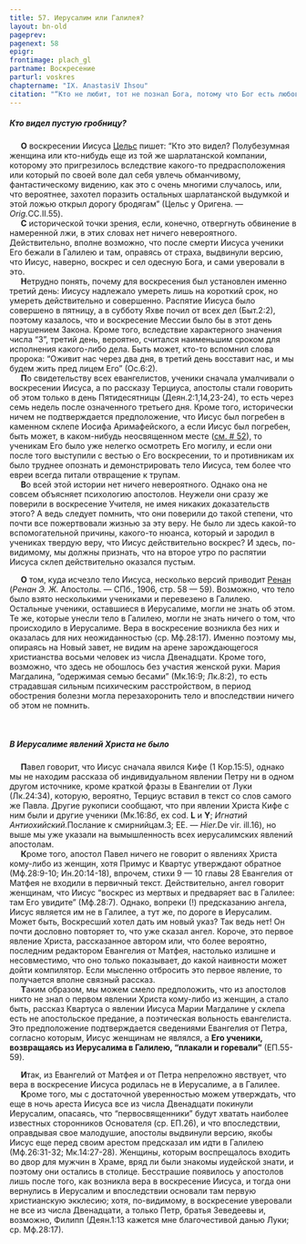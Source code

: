 ```yaml
---
title: 57. Иерусалим или Галилея?
layout: bn-old
pageprev: 
pagenext: 58
epigr: 
frontimage: plach_gl
partname: Воскресение
parturl: voskres
chaptername: "IX. AnastasiV Ihsou"
citation: "“Кто не любит, тот не познал Бога, потому что Бог есть любовь”<br> (1 Ин.4:8)."
---
```


##### Кто видел пустую гробницу?

<p>     <strong>О</strong> воскресении Иисуса <a href="people/celsus.htm" title="Цельс">Цельс</a> пишет: “Кто это видел? Полубезумная женщина или кто-нибудь еще из той же шарлатанской компании, которому это пригрезилось вследствие какого-то предрасположения или который по своей воле дал себя увлечь обманчивому, фантастическому видению, как это с очень многими случалось, или, что вероятнее, захотел поразить остальных шарлатанской выдумкой и этой ложью открыл дорогу бродягам” (Цельс у Оригена. — <em>Orig.</em>CC.II.55).<br />
     <strong>С</strong> исторической точки зрения, если, конечно, отвергнуть обвинение в намеренной лжи, в этих словах нет ничего невероятного. Действительно, вполне возможно, что после смерти Иисуса ученики Его бежали в Галилею и там, оправясь от страха, выдвинули версию, что Иисус, наверно, воскрес и сел одесную Бога, и сами уверовали в это.<br />
     <strong>H</strong>етрудно понять, почему для воскресения был установлен именно третий день: Иисусу надлежало умереть лишь на короткий срок, но умереть действительно и совершенно. Распятие Иисуса было совершено в пятницу, а в субботу Яхве почил от всех дел (Быт.2:2), поэтому казалось, что и воскресение Мессии было бы в этот день нарушением Закона. Кроме того, вследствие характерного значения числа “3”, третий день, вероятно, считался наименьшим сроком для исполнения какого-либо дела. Быть может, кто-то вспомнил слова пророка: “Оживит нас через два дня, в третий день восставит нас, и мы будем жить пред лицем Его” (Ос.6:2).<br />
     <strong>П</strong>о свидетельству всех евангелистов, ученики сначала умалчивали о воскресении Иисуса, а по рассказу Терциуса, апостолы стали говорить об этом только в день Пятидесятницы (Деян.2:1,14,23-24), то есть через семь недель после означенного третьего дня. Кроме того, исторически ничем не подтверждается предположение, что Иисус был погребен в каменном склепе Иосифа Аримафейского, а если Иисус был погребен, быть может, в каком-нибудь неосвященном месте (<a href="52.htm#m_q" title="Где был погребен Иисус?">см. # 52</a>), то ученикам Его было уже нелегко осмотреть Его могилу, и если они после того выступили с вестью о Его воскресении, то и противникам их было труднее опознать и демонстрировать тело Иисуса, тем более что евреи всегда питали отвращение к трупам.<br />
     <strong>В</strong>о всей этой истории нет ничего невероятного. Однако она не совсем объясняет психологию апостолов. Hеужели они сразу же поверили в воскресение Учителя, не имея никаких доказательств этого? А ведь следует помнить, что они поверили до такой степени, что почти все пожертвовали жизнью за эту веру. Hе было ли здесь какой-то вспомогательной причины, какого-то нюанса, который и зародил в учениках твердую веру, что Иисус действительно воскрес? И здесь, по-видимому, мы должны признать, что на второе утро по распятии Иисуса склеп действительно оказался пустым.</p>
<p>     <strong>О</strong> том, куда исчезло тело Иисуса, несколько версий приводит <a href="people/renan.htm" title="Э.Ж.Ренан">Ренан</a> (<em>Ренан Э. Ж.</em> Апостолы. — СПб., 1906, стр. 58 — 59). Возможно, что тело было взято несколькими учениками и перевезено в Галилею. Остальные ученики, оставшиеся в Иерусалиме, могли не знать об этом. Те же, которые унесли тело в Галилею, могли не знать ничего о том, что происходило в Иерусалиме. Вера в воскресение возникла без них и оказалась для них неожиданностью (ср. Мф.28:17). Именно поэтому мы, опираясь на Hовый завет, не видим на арене зарождающегося христианства восьми человек из числа Двенадцати. Кроме того, возможно, что здесь не обошлось без участия женской руки. Мария Магдалина, “одержимая семью бесами” (Мк.16:9; Лк.8:2), то есть страдавшая сильным психическим расстройством, в период обострения болезни могла перезахоронить тело и впоследствии ничего об этом не помнить.</p>
<p> </p>
<h5 id="в-иерусалиме-явлений-христа-не-было" data-align="CENTER">В Иерусалиме явлений Христа не было</h5>
<p>     <strong>П</strong>авел говорит, что Иисус сначала явился Кифе (1 Кор.15:5), однако мы не находим рассказа об индивидуальном явлении Петру ни в одном другом источнике, кроме краткой фразы в Евангелии от Луки (Лк.24:34), которую, вероятно, Терциус вставил в текст со слов самого же Павла. Другие рукописи сообщают, что при явлении Христа Кифе с ним были и другие ученики (Мк.16:8<em>б</em>, ex cod. <strong>L</strong> и <strong>Y</strong>; <em>Игнатий Антиохийский.</em>Послание к смирнийцам.3; ЕЕ. — <em>Hier.</em>De vir. ill.16), но выше мы уже указали на вымышленность всех иерусалимских явлений апостолам.<br />
     <strong>К</strong>роме того, апостол Павел ничего не говорит о явлениях Христа кому-либо из женщин, хотя Примус и Квартус утверждают обратное (Мф.28:9-10; Ин.20:14-18), впрочем, стихи 9 — 10 главы 28 Евангелия от Матфея не входили в первичный текст. Действительно, ангел говорит женщинам, что Иисус “воскрес из мертвых и предваряет вас в Галилее: там Его увидите” (Мф.28:7). Однако, вопреки (!) предсказанию ангела, Иисус является им не в Галилее, а тут же, по дороге в Иерусалим. Может быть, Воскресший хотел дать им новый указ? Так ведь нет! Он почти дословно повторяет то, что уже сказал ангел. Короче, это первое явление Христа, рассказанное автором или, что более вероятно, последним редактором Евангелия от Матфея, настолько излишне и несовместимо, что оно только показывает, до какой наивности может дойти компилятор. Если мысленно отбросить это первое явление, то получается вполне связный рассказ.<br />
     <strong>Т</strong>аким образом, мы можем смело предположить, что из апостолов никто не знал о первом явлении Христа кому-либо из женщин, а стало быть, рассказ Квартуса о явлении Иисуса Марии Магдалине у склепа есть не апостольское предание, а поэтическая вольность евангелиста. Это предположение подтверждается сведениями Евангелия от Петра, согласно которым, Иисус женщинам не являлся, а <strong>Его ученики, возвращаясь из Иерусалима в Галилею, “плакали и горевали”</strong> (ЕП.55-59).</p>
<p>     <strong>И</strong>так, из Евангелий от Матфея и от Петра непреложно явствует, что вера в воскресение Иисуса родилась не в Иерусалиме, а в Галилее.<br />
     <strong>К</strong>роме того, мы с достаточной уверенностью можем утверждать, что еще в ночь ареста Иисуса все из числа Двенадцати покинули Иерусалим, опасаясь, что “первосвященники” будут хватать наиболее известных сторонников Основателя (ср. ЕП.26), и что впоследствии, оправдывая свое малодушие, апостолы выдвинули версию, якобы Иисус еще перед своим арестом предсказал им идти в Галилею (Мф.26:31-32; Мк.14:27-28). Женщины, которым воспрещалось входить во двор для мужчин в Храме, вряд ли были знакомы иудейской знати, и поэтому они остались в столице. Бесстрашие появилось у апостолов лишь после того, как возникла вера в воскресение Иисуса, и тогда они вернулись в Иерусалим и впоследствии основали там первую христианскую экклесию; хотя, по-видимому, в воскресение уверовали не все из числа Двенадцати, а только Петр, братья Зеведеевы и, возможно, Филипп (Деян.1:13 кажется мне благочестивой данью Луки; ср. Мф.28:17).</p>
<p> </p>

     




